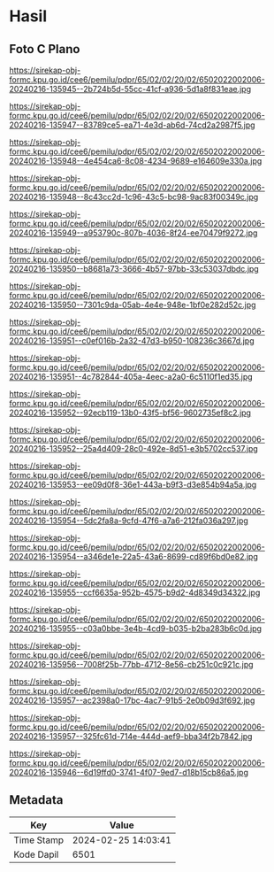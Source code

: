 # Hasil

## Foto C Plano

https://sirekap-obj-formc.kpu.go.id/cee6/pemilu/pdpr/65/02/02/20/02/6502022002006-20240216-135945--2b724b5d-55cc-41cf-a936-5d1a8f831eae.jpg

https://sirekap-obj-formc.kpu.go.id/cee6/pemilu/pdpr/65/02/02/20/02/6502022002006-20240216-135947--83789ce5-ea71-4e3d-ab6d-74cd2a2987f5.jpg

https://sirekap-obj-formc.kpu.go.id/cee6/pemilu/pdpr/65/02/02/20/02/6502022002006-20240216-135948--4e454ca6-8c08-4234-9689-e164609e330a.jpg

https://sirekap-obj-formc.kpu.go.id/cee6/pemilu/pdpr/65/02/02/20/02/6502022002006-20240216-135948--8c43cc2d-1c96-43c5-bc98-9ac83f00349c.jpg

https://sirekap-obj-formc.kpu.go.id/cee6/pemilu/pdpr/65/02/02/20/02/6502022002006-20240216-135949--a953790c-807b-4036-8f24-ee70479f9272.jpg

https://sirekap-obj-formc.kpu.go.id/cee6/pemilu/pdpr/65/02/02/20/02/6502022002006-20240216-135950--b8681a73-3666-4b57-97bb-33c53037dbdc.jpg

https://sirekap-obj-formc.kpu.go.id/cee6/pemilu/pdpr/65/02/02/20/02/6502022002006-20240216-135950--7301c9da-05ab-4e4e-948e-1bf0e282d52c.jpg

https://sirekap-obj-formc.kpu.go.id/cee6/pemilu/pdpr/65/02/02/20/02/6502022002006-20240216-135951--c0ef016b-2a32-47d3-b950-108236c3667d.jpg

https://sirekap-obj-formc.kpu.go.id/cee6/pemilu/pdpr/65/02/02/20/02/6502022002006-20240216-135951--4c782844-405a-4eec-a2a0-6c5110f1ed35.jpg

https://sirekap-obj-formc.kpu.go.id/cee6/pemilu/pdpr/65/02/02/20/02/6502022002006-20240216-135952--92ecb119-13b0-43f5-bf56-9602735ef8c2.jpg

https://sirekap-obj-formc.kpu.go.id/cee6/pemilu/pdpr/65/02/02/20/02/6502022002006-20240216-135952--25a4d409-28c0-492e-8d51-e3b5702cc537.jpg

https://sirekap-obj-formc.kpu.go.id/cee6/pemilu/pdpr/65/02/02/20/02/6502022002006-20240216-135953--ee09d0f8-36e1-443a-b9f3-d3e854b94a5a.jpg

https://sirekap-obj-formc.kpu.go.id/cee6/pemilu/pdpr/65/02/02/20/02/6502022002006-20240216-135954--5dc2fa8a-9cfd-47f6-a7a6-212fa036a297.jpg

https://sirekap-obj-formc.kpu.go.id/cee6/pemilu/pdpr/65/02/02/20/02/6502022002006-20240216-135954--a346de1e-22a5-43a6-8699-cd89f6bd0e82.jpg

https://sirekap-obj-formc.kpu.go.id/cee6/pemilu/pdpr/65/02/02/20/02/6502022002006-20240216-135955--ccf6635a-952b-4575-b9d2-4d8349d34322.jpg

https://sirekap-obj-formc.kpu.go.id/cee6/pemilu/pdpr/65/02/02/20/02/6502022002006-20240216-135955--c03a0bbe-3e4b-4cd9-b035-b2ba283b6c0d.jpg

https://sirekap-obj-formc.kpu.go.id/cee6/pemilu/pdpr/65/02/02/20/02/6502022002006-20240216-135956--7008f25b-77bb-4712-8e56-cb251c0c921c.jpg

https://sirekap-obj-formc.kpu.go.id/cee6/pemilu/pdpr/65/02/02/20/02/6502022002006-20240216-135957--ac2398a0-17bc-4ac7-91b5-2e0b09d3f692.jpg

https://sirekap-obj-formc.kpu.go.id/cee6/pemilu/pdpr/65/02/02/20/02/6502022002006-20240216-135957--325fc61d-714e-444d-aef9-bba34f2b7842.jpg

https://sirekap-obj-formc.kpu.go.id/cee6/pemilu/pdpr/65/02/02/20/02/6502022002006-20240216-135946--6d19ffd0-3741-4f07-9ed7-d18b15cb86a5.jpg


## Metadata

| Key        | Value               |
| ---------- | ------------------- |
| Time Stamp | 2024-02-25 14:03:41 |
| Kode Dapil | 6501                |



